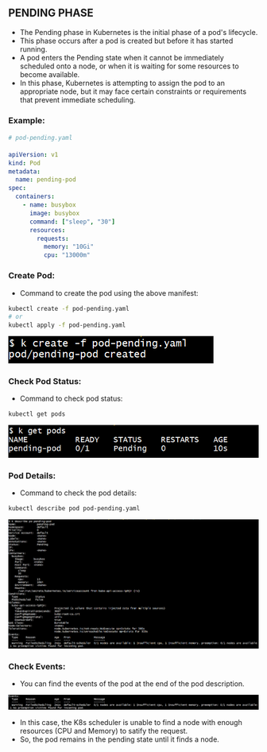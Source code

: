 ## PENDING PHASE

- The Pending phase in Kubernetes is the initial phase of a pod's lifecycle. 
- This phase occurs after a pod is created but before it has started running. 
- A pod enters the Pending state when it cannot be immediately scheduled onto a node, or when it is waiting for some resources to become available. 
- In this phase, Kubernetes is attempting to assign the pod to an appropriate node, but it may face certain constraints or requirements that prevent immediate scheduling.

### Example:
```yaml
# pod-pending.yaml

apiVersion: v1
kind: Pod
metadata:
  name: pending-pod
spec:
  containers:
    - name: busybox
      image: busybox
      command: ["sleep", "30"]
      resources:
        requests:
          memory: "10Gi"
          cpu: "13000m"
```

### Create Pod:
- Command to create the pod using the above manifest:
```bash
kubectl create -f pod-pending.yaml
# or
kubectl apply -f pod-pending.yaml
```

![screenshot](https://github.com/saimanasak/kubernetes/blob/main/pods/pod-lifecycle/images/pending-create.png)

### Check Pod Status:
- Command to check pod status:
```bash
kubectl get pods
```

![screenshot](https://github.com/saimanasak/kubernetes/blob/main/pods/pod-lifecycle/images/pending-get-pods.png)

### Pod Details:
- Command to check the pod details:
```bash
kubectl describe pod pod-pending.yaml
```

![screenshot](https://github.com/saimanasak/kubernetes/blob/main/pods/pod-lifecycle/images/pending-describe.png)

### Check Events:
- You can find the events of the pod at the end of the pod description.

![screenshot](https://github.com/saimanasak/kubernetes/blob/main/pods/pod-lifecycle/images/pending-event.png)

- In this case, the K8s scheduler is unable to find a node with enough resources (CPU and Memory) to satify the request.
- So, the pod remains in the pending state until it finds a node.